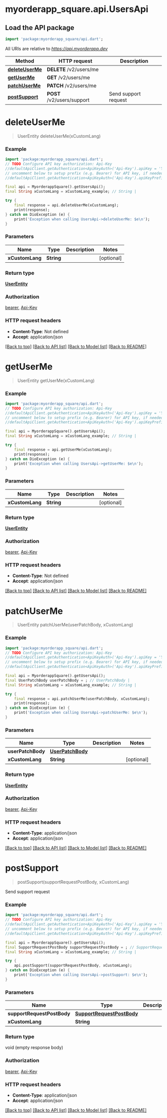 # myorderapp_square.api.UsersApi

## Load the API package
```dart
import 'package:myorderapp_square/api.dart';
```

All URIs are relative to *https://api.myorderapp.dev*

Method | HTTP request | Description
------------- | ------------- | -------------
[**deleteUserMe**](UsersApi.md#deleteuserme) | **DELETE** /v2/users/me | 
[**getUserMe**](UsersApi.md#getuserme) | **GET** /v2/users/me | 
[**patchUserMe**](UsersApi.md#patchuserme) | **PATCH** /v2/users/me | 
[**postSupport**](UsersApi.md#postsupport) | **POST** /v2/users/support | Send support request


# **deleteUserMe**
> UserEntity deleteUserMe(xCustomLang)



### Example
```dart
import 'package:myorderapp_square/api.dart';
// TODO Configure API key authorization: Api-Key
//defaultApiClient.getAuthentication<ApiKeyAuth>('Api-Key').apiKey = 'YOUR_API_KEY';
// uncomment below to setup prefix (e.g. Bearer) for API key, if needed
//defaultApiClient.getAuthentication<ApiKeyAuth>('Api-Key').apiKeyPrefix = 'Bearer';

final api = MyorderappSquare().getUsersApi();
final String xCustomLang = xCustomLang_example; // String | 

try {
    final response = api.deleteUserMe(xCustomLang);
    print(response);
} catch on DioException (e) {
    print('Exception when calling UsersApi->deleteUserMe: $e\n');
}
```

### Parameters

Name | Type | Description  | Notes
------------- | ------------- | ------------- | -------------
 **xCustomLang** | **String**|  | [optional] 

### Return type

[**UserEntity**](UserEntity.md)

### Authorization

[bearer](../README.md#bearer), [Api-Key](../README.md#Api-Key)

### HTTP request headers

 - **Content-Type**: Not defined
 - **Accept**: application/json

[[Back to top]](#) [[Back to API list]](../README.md#documentation-for-api-endpoints) [[Back to Model list]](../README.md#documentation-for-models) [[Back to README]](../README.md)

# **getUserMe**
> UserEntity getUserMe(xCustomLang)



### Example
```dart
import 'package:myorderapp_square/api.dart';
// TODO Configure API key authorization: Api-Key
//defaultApiClient.getAuthentication<ApiKeyAuth>('Api-Key').apiKey = 'YOUR_API_KEY';
// uncomment below to setup prefix (e.g. Bearer) for API key, if needed
//defaultApiClient.getAuthentication<ApiKeyAuth>('Api-Key').apiKeyPrefix = 'Bearer';

final api = MyorderappSquare().getUsersApi();
final String xCustomLang = xCustomLang_example; // String | 

try {
    final response = api.getUserMe(xCustomLang);
    print(response);
} catch on DioException (e) {
    print('Exception when calling UsersApi->getUserMe: $e\n');
}
```

### Parameters

Name | Type | Description  | Notes
------------- | ------------- | ------------- | -------------
 **xCustomLang** | **String**|  | [optional] 

### Return type

[**UserEntity**](UserEntity.md)

### Authorization

[bearer](../README.md#bearer), [Api-Key](../README.md#Api-Key)

### HTTP request headers

 - **Content-Type**: Not defined
 - **Accept**: application/json

[[Back to top]](#) [[Back to API list]](../README.md#documentation-for-api-endpoints) [[Back to Model list]](../README.md#documentation-for-models) [[Back to README]](../README.md)

# **patchUserMe**
> UserEntity patchUserMe(userPatchBody, xCustomLang)



### Example
```dart
import 'package:myorderapp_square/api.dart';
// TODO Configure API key authorization: Api-Key
//defaultApiClient.getAuthentication<ApiKeyAuth>('Api-Key').apiKey = 'YOUR_API_KEY';
// uncomment below to setup prefix (e.g. Bearer) for API key, if needed
//defaultApiClient.getAuthentication<ApiKeyAuth>('Api-Key').apiKeyPrefix = 'Bearer';

final api = MyorderappSquare().getUsersApi();
final UserPatchBody userPatchBody = ; // UserPatchBody | 
final String xCustomLang = xCustomLang_example; // String | 

try {
    final response = api.patchUserMe(userPatchBody, xCustomLang);
    print(response);
} catch on DioException (e) {
    print('Exception when calling UsersApi->patchUserMe: $e\n');
}
```

### Parameters

Name | Type | Description  | Notes
------------- | ------------- | ------------- | -------------
 **userPatchBody** | [**UserPatchBody**](UserPatchBody.md)|  | 
 **xCustomLang** | **String**|  | [optional] 

### Return type

[**UserEntity**](UserEntity.md)

### Authorization

[bearer](../README.md#bearer), [Api-Key](../README.md#Api-Key)

### HTTP request headers

 - **Content-Type**: application/json
 - **Accept**: application/json

[[Back to top]](#) [[Back to API list]](../README.md#documentation-for-api-endpoints) [[Back to Model list]](../README.md#documentation-for-models) [[Back to README]](../README.md)

# **postSupport**
> postSupport(supportRequestPostBody, xCustomLang)

Send support request

### Example
```dart
import 'package:myorderapp_square/api.dart';
// TODO Configure API key authorization: Api-Key
//defaultApiClient.getAuthentication<ApiKeyAuth>('Api-Key').apiKey = 'YOUR_API_KEY';
// uncomment below to setup prefix (e.g. Bearer) for API key, if needed
//defaultApiClient.getAuthentication<ApiKeyAuth>('Api-Key').apiKeyPrefix = 'Bearer';

final api = MyorderappSquare().getUsersApi();
final SupportRequestPostBody supportRequestPostBody = ; // SupportRequestPostBody | 
final String xCustomLang = xCustomLang_example; // String | 

try {
    api.postSupport(supportRequestPostBody, xCustomLang);
} catch on DioException (e) {
    print('Exception when calling UsersApi->postSupport: $e\n');
}
```

### Parameters

Name | Type | Description  | Notes
------------- | ------------- | ------------- | -------------
 **supportRequestPostBody** | [**SupportRequestPostBody**](SupportRequestPostBody.md)|  | 
 **xCustomLang** | **String**|  | [optional] 

### Return type

void (empty response body)

### Authorization

[bearer](../README.md#bearer), [Api-Key](../README.md#Api-Key)

### HTTP request headers

 - **Content-Type**: application/json
 - **Accept**: application/json

[[Back to top]](#) [[Back to API list]](../README.md#documentation-for-api-endpoints) [[Back to Model list]](../README.md#documentation-for-models) [[Back to README]](../README.md)

